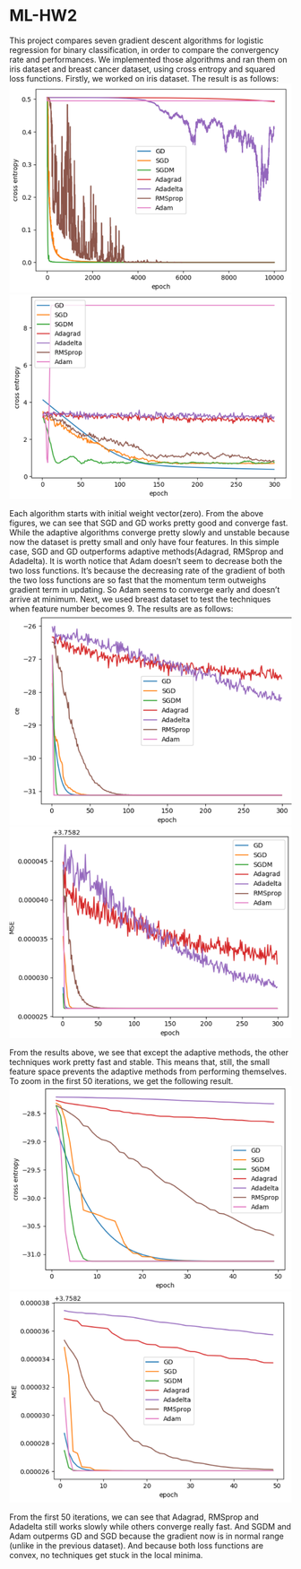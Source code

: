 # ML-HW2
This project compares seven gradient descent algorithms for logistic regression for binary classification, in order to compare the convergency rate and performances.
We implemented those algorithms and ran them on iris dataset and breast cancer dataset, using cross entropy and squared loss functions. Firstly, we worked on iris dataset.
The result is as follows:
![alt text](https://github.com/Hermionee/Gradient-Descent/blob/master/figures/iris_mse.jpg)
![alt text](https://github.com/Hermionee/Gradient-Descent/blob/master/figures/iris_ce.png)

Each algorithm starts with initial weight vector(zero). From the above figures, we can see that SGD and GD works pretty good and converge fast. While the adaptive algorithms converge pretty slowly and unstable because now the dataset is pretty small and only have four features. In this simple case, SGD and GD outperforms adaptive methods(Adagrad, RMSprop and Adadelta). It is worth notice that Adam doesn’t seem to decrease both the two loss functions. It’s because the decreasing rate of the gradient of both the two loss functions are so fast that the momentum term outweighs gradient term in updating. So Adam seems to converge early and doesn’t arrive at minimum. Next, we used breast dataset to test the techniques when feature number becomes 9. The results are as follows:
![alt text](https://github.com/Hermionee/Gradient-Descent/blob/master/figures/breast_ce.png)
![alt text](https://github.com/Hermionee/Gradient-Descent/blob/master/figures/breast_mse.png)


From the results above, we see that except the adaptive methods, the other techniques work pretty fast and stable. This means that, still, the small feature space prevents the adaptive methods from performing themselves. To zoom in the first 50 iterations, we get the following result.
![alt text](https://github.com/Hermionee/Gradient-Descent/blob/master/figures/breast_50_ce.png)
![alt text](https://github.com/Hermionee/Gradient-Descent/blob/master/figures/breast_50_mse.png)

From the first 50 iterations, we can see that Adagrad, RMSprop and Adadelta still works slowly while others converge really fast. And SGDM and Adam outperms GD and SGD because the gradient now is in normal range (unlike in the previous dataset). And because both loss functions are convex, no techniques get stuck in the local minima.
